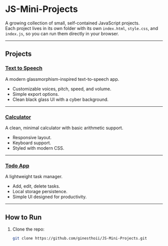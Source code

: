 
# JS-Mini-Projects

A growing collection of small, self-contained JavaScript projects.  
Each project lives in its own folder with its own `index.html`, `style.css`, and `index.js`, so you can run them directly in your browser.

---

##  Projects

### [Text to Speech](./TextToSpeech)
A modern glassmorphism-inspired text-to-speech app.  
- Customizable voices, pitch, speed, and volume.  
- Simple export options.  
- Clean black glass UI with a cyber background.  

---

### [Calculator](./Calculator)
A clean, minimal calculator with basic arithmetic support.  
- Responsive layout.  
- Keyboard support.  
- Styled with modern CSS.  

---

### [Todo App](./TodoApp)
A lightweight task manager.  
- Add, edit, delete tasks.  
- Local storage persistence.  
- Simple UI designed for productivity.  



---

## How to Run
1. Clone the repo:
   ```bash
   git clone https://github.com/ginesthoii/JS-Mini-Projects.git
